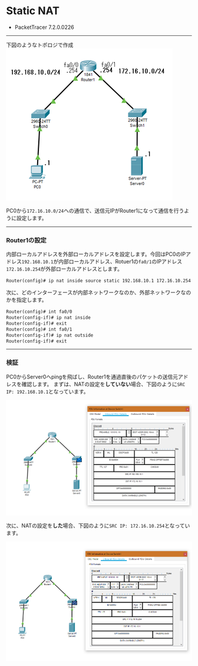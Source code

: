 # Static NAT

- PacketTracer 7.2.0.0226

---

下図のようなトポロジで作成
<img src="topology.png">

PC0から`172.16.10.0/24`への通信で、送信元IPがRouter1になって通信を行うように設定します。

---

### Router1の設定
内部ローカルアドレスを外部ローカルアドレスを設定します。今回はPC0のIPアドレス`192.168.10.1`が内部ローカルアドレス、Rotuer1の`fa0/1`のIPアドレス`172.16.10.254`が外部ローカルアドレスとします。
```
Router(config)# ip nat inside source static 192.168.10.1 172.16.10.254
```

次に、どのインターフェースが内部ネットワークなのか、外部ネットワークなのかを指定します。
```
Router(config)# int fa0/0
Router(config-if)# ip nat inside
Router(config-if)# exit
Router(config)# int fa0/1
Router(config-if)# ip nat outside
Router(config-if)# exit
```

---

### 検証
PC0からServer0へpingを飛ばし、Router1を通過直後のパケットの送信元アドレスを確認します。
まずは、NATの設定を**していない**場合、下図のように`SRC IP: 192.168.10.1`となっています。

<img src="nat1.png">

次に、NATの設定を**した**場合、下図のように`SRC IP: 172.16.10.254`となっています。

<img src="nat2.png">